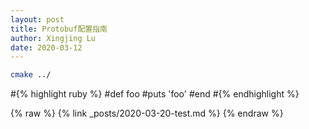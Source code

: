 ```yaml
---
layout: post
title: Protobuf配置指南
author: Xingjing Lu
date: 2020-03-12
---   
```



```bash   
cmake ../
```


#{% highlight ruby %}
#def foo
#puts 'foo'
#end
#{% endhighlight %}

{% raw %}
{% link _posts/2020-03-20-test.md %}
{% endraw %}
